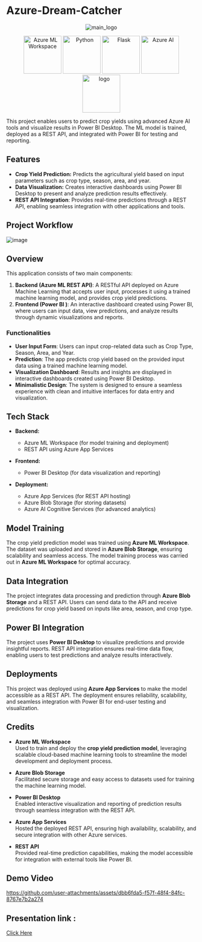  # Azure-Dream-Catcher


<p align="center">
  <img src="https://github.com/user-attachments/assets/0485e4f8-ffd2-4560-a4c0-9e6aa102549f" alt="main_logo">
</p>
<p align="center">
<img src="https://img.shields.io/badge/Azure_ML-0078D4?style=for-the-badge&logo=microsoft-azure&logoColor=white" alt="Azure ML Workspace" width="100" />
<img src="https://img.shields.io/badge/Python-3776AB?style=for-the-badge&logo=python&logoColor=white" alt="Python" width="100" />
<img src="https://img.shields.io/badge/Flask-000000?style=for-the-badge&logo=flask&logoColor=white" alt="Flask" width="100" />
<img src="https://img.shields.io/badge/Azure_AI-5C2D91?style=for-the-badge&logo=microsoft-azure&logoColor=white" alt="Azure AI" width="100" />
  <img src="https://img.shields.io/badge/Node.js-43853D?style=for-the-badge&logo=node.js&logoColor=white" alt="logo" width="100" />

  </p>
This project enables users to predict crop yields using advanced Azure AI tools and visualize results in Power BI Desktop. The ML model is trained, deployed as a REST API, and integrated with Power BI for testing and reporting.


## Features
- **Crop Yield Prediction:** Predicts the agricultural yield based on input parameters such as crop type, season, area, and year.
- **Data Visualization:** Creates interactive dashboards using Power BI Desktop to present and analyze prediction results effectively.
- **REST API Integration**: Provides real-time predictions through a REST API, enabling seamless integration with other applications and tools.

## Project Workflow

![image](https://github.com/user-attachments/assets/0627ff30-3fea-47d2-969c-bb76a002eac3)


## Overview
This application consists of two main components:
1. **Backend (Azure ML REST API)**:  A RESTful API deployed on Azure Machine Learning that accepts user input, processes it using a trained machine learning model, and provides crop yield predictions.
2. **Frontend (Power BI )**: An interactive dashboard created using Power BI, where users can input data, view predictions, and analyze results through dynamic visualizations and reports.


### Functionalities
- **User Input Form**: Users can input crop-related data such as Crop Type, Season, Area, and Year.  
- **Prediction**: The app predicts crop yield based on the provided input data using a trained machine learning model.  
- **Visualization Dashboard**: Results and insights are displayed in interactive dashboards created using Power BI Desktop.  
- **Minimalistic Design**: The system is designed to ensure a seamless experience with clean and intuitive interfaces for data entry and visualization.  

 
## **Tech Stack**
- **Backend:**  
  - Azure ML Workspace (for model training and deployment)  
  - REST API using Azure App Services  

- **Frontend:**  
  - Power BI Desktop (for data visualization and reporting)  

- **Deployment:**  
  - Azure App Services (for REST API hosting)  
  - Azure Blob Storage (for storing datasets)  
  - Azure AI Cognitive Services (for advanced analytics)  



## Model Training  
The crop yield prediction model was trained using **Azure ML Workspace**. The dataset was uploaded and stored in **Azure Blob Storage**, ensuring scalability and seamless access. The model training process was carried out in **Azure ML Workspace** for optimal accuracy.

## Data Integration  
The project integrates data processing and prediction through **Azure Blob Storage** and a REST API. Users can send data to the API and receive predictions for crop yield based on inputs like area, season, and crop type.

## Power BI Integration  
The project uses **Power BI Desktop** to visualize predictions and provide insightful reports. REST API integration ensures real-time data flow, enabling users to test predictions and analyze results interactively.

## Deployments  
This project was deployed using **Azure App Services** to make the model accessible as a REST API. The deployment ensures reliability, scalability, and seamless integration with Power BI for end-user testing and visualization.

## Credits  

- **Azure ML Workspace**  
  Used to train and deploy the **crop yield prediction model**, leveraging scalable cloud-based machine learning tools to streamline the model development and deployment process.

- **Azure Blob Storage**  
  Facilitated secure storage and easy access to datasets used for training the machine learning model.

- **Power BI Desktop**  
  Enabled interactive visualization and reporting of prediction results through seamless integration with the REST API.

- **Azure App Services**  
  Hosted the deployed REST API, ensuring high availability, scalability, and secure integration with other Azure services.

- **REST API**  
  Provided real-time prediction capabilities, making the model accessible for integration with external tools like Power BI.  

## Demo Video 

https://github.com/user-attachments/assets/dbb6fda5-f57f-48f4-84fc-8767e7b2a274



## Presentation link :

[Click Here](https://stdntpartners-my.sharepoint.com/:p:/g/personal/elumalai_ramalingam_studentambassadors_com/ESPYdLV0LEJGpDRQspuqftwB_2sglRg8C0piE-DJAt40fw?e=wmQV60)


